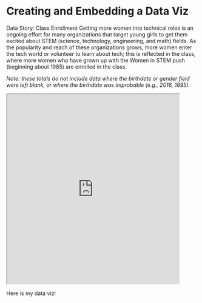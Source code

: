 # Creating and Embedding a Data Viz

Data Story: Class Enrollment Getting more women into technical roles is an ongoing effort for many organizations that target young girls to get them excited about STEM (science, technology, engineering, and math) fields. As the popularity and reach of these organizations grows, more women enter the tech world or volunteer to learn about tech; this is reflected in the class, where more women who have grown up with the Women in STEM push (beginning about 1985) are enrolled in the class.

*Note: these totals do not include data where the birthdate or gender field were left blank, or where the birthdate was improbable (e.g., 2016, 1895).*


<iframe src="https://public.tableau.com/views/ClassEnrollment/ClassEnrollmentbyGenderandBirthYear?:showVizHome=no&:embed=true" width="90%" height="500"></iframe>


Here is my data viz!
